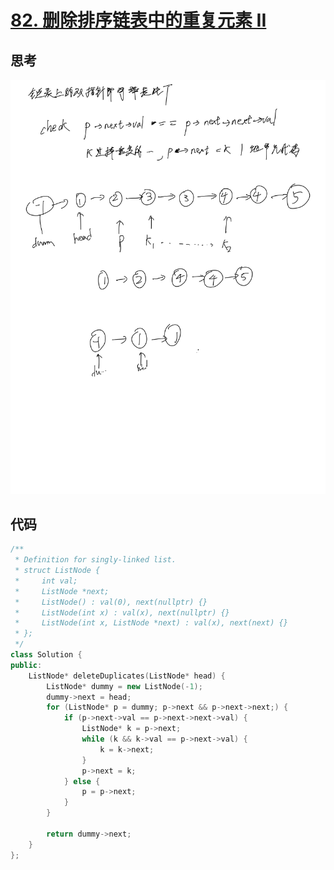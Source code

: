 # [82. 删除排序链表中的重复元素 II](https://leetcode.cn/problems/remove-duplicates-from-sorted-list-ii/description/)

## 思考

![](../images/99.png)

## 代码

```c++
/**
 * Definition for singly-linked list.
 * struct ListNode {
 *     int val;
 *     ListNode *next;
 *     ListNode() : val(0), next(nullptr) {}
 *     ListNode(int x) : val(x), next(nullptr) {}
 *     ListNode(int x, ListNode *next) : val(x), next(next) {}
 * };
 */
class Solution {
public:
    ListNode* deleteDuplicates(ListNode* head) {
        ListNode* dummy = new ListNode(-1);
        dummy->next = head;
        for (ListNode* p = dummy; p->next && p->next->next;) {
            if (p->next->val == p->next->next->val) {
                ListNode* k = p->next;
                while (k && k->val == p->next->val) {
                    k = k->next;
                }
                p->next = k;
            } else {
                p = p->next;
            }
        }

        return dummy->next;
    }
};
```
